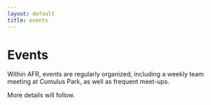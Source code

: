 ```yaml
---
layout: default
title: events
---
```


# Events

Within AFR, events are regularly organized, including a weekly team meeting at Cumulus Park, as well as frequent meet-ups.

More details will follow.